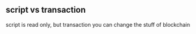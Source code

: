 ## script vs transaction

script is read only, but transaction you can change the stuff of blockchain
